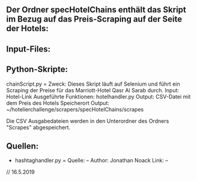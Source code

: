 ## Der Ordner specHotelChains enthält das Skript im Bezug auf das Preis-Scraping auf der Seite der Hotels:

## Input-Files:

## Python-Skripte:
chainScript.py = 
		Zweck: Dieses Skript läuft auf Selenium und führt ein Scraping der Preise für das Marriott-Hotel Qasr Al Sarab durch.
		Input: Hotel-Link
		Ausgeführte Funktionen: hotelhandler.py
		Output: CSV-Datei mit dem Preis des Hotels
		Speicherort Output: ~/hotelierchallenge/scrapers/specHotelChains/scrapes


Die CSV Ausgabedateien werden in den Unterordner des Ordners "Scrapes" abgespeichert.

## Quellen:
- hashtaghandler.py =
		Quelle: –
		Author: Jonathan Noack
		Link: –

// 16.5.2019
